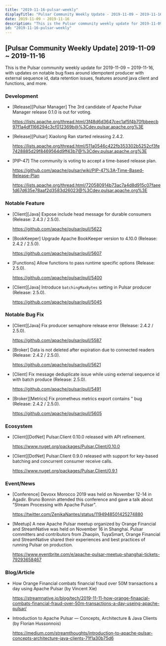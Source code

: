 ```yaml
---
title: "2019-11-16-pulsar-weekly"
displayTitle: "Pulsar Community Weekly Update - 2019-11-09 ~ 2019-11-16"
date: 2019-11-09 ~ 2019-11-16
description: "This is the Pulsar community weekly update for 2019-11-09 ~ 2019-11-16, with updates on notable bug fixes around idempotent producer with external sequence id, data retention issues, features around java client and functions, and more."
id: "2019-11-16-pulsar-weekly"
---
```


## [Pulsar Community Weekly Update] 2019-11-09 ~ 2019-11-16

This is the Pulsar community weekly update for 2019-11-09 ~ 2019-11-16, with updates on notable bug fixes around idempotent producer with external sequence id, data retention issues, features around java client and functions, and more.

### Development

* [Release][Pulsar Manager] The 3rd candidate of Apache Pulsar Manager release 0.1.0 is out for voting.

    https://lists.apache.org/thread.html/3f48d6d3647cec1af5f4b70fbbeecb97f1a4df1166294c3cf012369b@%3Cdev.pulsar.apache.org%3E

* [Release][Pulsar] Xiaolong Ran started releasing 2.4.2.

    https://lists.apache.org/thread.html/511a0546c422fb353302b5252cf3fe7428885d29f8469564d9ff43b7@%3Cdev.pulsar.apache.org%3E
    
* [PIP-47] The community is voting to accept a time-based release plan.

    https://github.com/apache/pulsar/wiki/PIP-47%3A-Time-Based-Release-Plan

    https://lists.apache.org/thread.html/720580914b73ac7a4d8d915c07faee1d67d635e78aaf2d3583d26023@%3Cdev.pulsar.apache.org%3E

### Notable Feature

* [Client][Java] Expose include head message for durable consumers (Release: 2.4.3 / 2.5.0). 

    https://github.com/apache/pulsar/pull/5622
    
* [BookKeeper] Upgrade Apache BookKeeper version to 4.10.0 (Release: 2.4.2 / 2.5.0).

    https://github.com/apache/pulsar/pull/5607

* [Functions] Allow functions to pass runtime specific options (Release: 2.5.0).

    https://github.com/apache/pulsar/pull/5400
    
* [Client][Java] Introduce `batchingMaxBytes` setting in Pulsar producer (Release: 2.5.0).

    https://github.com/apache/pulsar/pull/5045

### Notable Bug Fix

* [Client][Java] Fix producer semaphore release error (Release: 2.4.2 / 2.5.0).

    https://github.com/apache/pulsar/pull/5587

* [Broker] Data is not deleted after expiration due to connected readers (Release: 2.4.2 / 2.5.0).

    https://github.com/apache/pulsar/pull/5621
    
* [Client] Fix message deduplicate issue while using external sequence id with batch produce (Release: 2.5.0).

    https://github.com/apache/pulsar/pull/5491
    
* [Broker][Metrics] Fix prometheus metrics export contains " bug (Release: 2.4.2 / 2.5.0).

    https://github.com/apache/pulsar/pull/5605

### Ecosystem

* [Client][DotNet] Pulsar.Client 0.10.0 released with API refinement.

    https://www.nuget.org/packages/Pulsar.Client/0.10.0
    
* [Client][DotNet] Pulsar.Client 0.9.0 released with support for key-based batching and concurrent consumer receive calls.

    https://www.nuget.org/packages/Pulsar.Client/0.9.1

### Event/News

* [Conference] Devoxx Morocco 2019 was held on November 12-14 in Agadir. Bruno Bonnin attended this conference and gave a talk about "Stream Processing with Apache Pulsar".

    https://twitter.com/ZenikaNantes/status/1194948501425274880
    
* [Meetup] A new Apache Pulsar meetup organized by Orange Financial and StreamNative was held on November 16 in Shanghai. Pulsar committers and contributors from Zhaopin, TuyaSmart, Orange Financial and StreamNative shared their experiences and best practices of running Pulsar on production.

    https://www.eventbrite.com/e/apache-pulsar-meetup-shanghai-tickets-79293658467

### Blog/Article

* How Orange Financial combats financial fraud over 50M transactions a day using Apache Pulsar (by Vincent Xie)

    https://streamnative.io/blog/tech/2019-11-11-how-orange-finaacial-combats-financial-fraud-over-50m-transactions-a-day-useing-apache-pulsar/

* Introduction to Apache Pulsar — Concepts, Architecture & Java Clients (by Florian Hussonnois)

    https://medium.com/streamthoughts/introduction-to-apache-pulsar-concepts-architecture-java-clients-71f1a30b75d6
